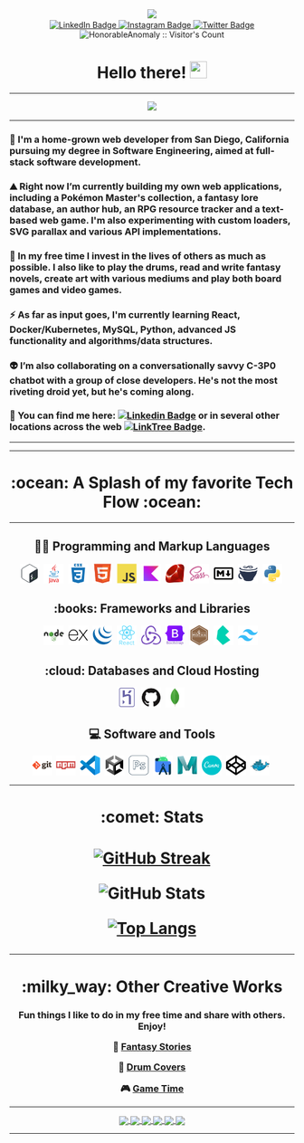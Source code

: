 <div id="header" align="center">
  <img src="https://media.giphy.com/media/3ov9jNziFTMfzSumAw/giphy.gif" width="450"/>
  
<div id="badges">
  <a href="https://www.linkedin.com/in/ricky-argenbright/">
    <img src="https://img.shields.io/badge/LinkedIn-blue?style=for-the-badge&logo=linkedin&logoColor=white" alt="LinkedIn Badge"/>
  </a>
  <a href="https://www.instagram.com/argenbwrite/">
    <img src="https://img.shields.io/badge/Instagram-gray?logo=instagram&logoColor=white&style=for-the-badge" alt="Instagram Badge"/>
  </a>
  <a href="https://twitter.com/ArgenbWRITE">
    <img src="https://img.shields.io/badge/Twitter-blue?style=for-the-badge&logo=twitter&logoColor=white" alt="Twitter Badge"/>
  </a>
</div>
<div id="views">
<img src="https://profile-counter.glitch.me/HonorableAnomaly/count.svg" alt="HonorableAnomaly :: Visitor's Count" />
</div>

<h1>
  Hello there!
  <img src="https://media.giphy.com/media/hvRJCLFzcasrR4ia7z/giphy.gif" width="30px" height="30px"/>
</h1>

---

  <img src="https://media.giphy.com/media/1oF1KAEYvmXBMo6uTS/giphy.gif" width="850"/>
</div>
<div>

---

### :mage: I'm a home-grown web developer from San Diego, California pursuing my degree in Software Engineering, aimed at full-stack software development.

### :mountain: Right now I’m currently building my own web applications, including a Pokémon Master's collection, a fantasy lore database, an author hub, an RPG resource tracker and a text-based web game. I'm also experimenting with custom loaders, SVG parallax and various API implementations.

### :octopus: In my free time I invest in the lives of others as much as possible. I also like to play the drums, read and write fantasy novels, create art with various mediums and play both board games and video games.
  
### :zap: As far as input goes, I'm currently learning React, Docker/Kubernetes, MySQL, Python, advanced JS functionality and algorithms/data structures.
 
### :alien: I’m also collaborating on a conversationally savvy C-3P0 chatbot with a group of close developers. He's not the most riveting droid yet, but he's coming along.

### :mega: You can find me here: [![Linkedin Badge](https://img.shields.io/badge/-RickyArgenbright-blue?style=flat&logo=Linkedin&logoColor=white)](https://www.linkedin.com/in/ricky-argenbright/) or in several other locations across the web [![LinkTree Badge](https://img.shields.io/badge/-RickyArgenbright-green?style=flat&logo=LinkTree&logoColor=white)](https://linktr.ee/prism333).

---
---

<div align="center">
<h1>:ocean: A Splash of my favorite Tech Flow :ocean:</h1>
</div>

---

<div align="center">
<h2>👨‍💻 Programming and Markup Languages</h2>

<img src="https://github.com/devicons/devicon/blob/master/icons/bash/bash-original.svg" title="Bash" alt="Bash" width="35" height="35"/>&nbsp;
<img src="https://github.com/devicons/devicon/blob/master/icons/java/java-original-wordmark.svg" title="Java" alt="Java" width="35" height="35"/>&nbsp;
<img src="https://github.com/devicons/devicon/blob/master/icons/css3/css3-plain-wordmark.svg" title="CSS3" alt="CSS" width="35" height="35"/>&nbsp;
<img src="https://github.com/devicons/devicon/blob/master/icons/html5/html5-original.svg" title="HTML5" alt="HTML" width="35" height="35"/>&nbsp;
<img src="https://github.com/devicons/devicon/blob/master/icons/javascript/javascript-original.svg" title="JavaScript" alt="JavaScript" width="35" height="35"/>&nbsp;
<img src="https://github.com/devicons/devicon/blob/master/icons/kotlin/kotlin-original.svg" title="Kotlin" alt="Kotlin" width="35" height="35"/>&nbsp;
<img src="https://github.com/devicons/devicon/blob/master/icons/ruby/ruby-original.svg" title="Ruby" alt="Ruby" width="35" height="35"/>&nbsp;
<img src="https://github.com/devicons/devicon/blob/master/icons/sass/sass-original.svg" title="SASS" alt="SASS" width="35" height="35"/>&nbsp;
<img src="https://github.com/devicons/devicon/blob/master/icons/markdown/markdown-original.svg" title="Markdown" alt="Markdown" width="35" height="35"/>&nbsp;
<img src="https://github.com/devicons/devicon/blob/master/icons/coffeescript/coffeescript-original.svg" title="Coffeescript" alt="Coffeescript" width="35" height="35"/>&nbsp;
<img src="https://github.com/devicons/devicon/blob/master/icons/python/python-original.svg" title="Python" alt="Python" width="35" height="35"/>&nbsp;
<!-- <img src="https://github.com/devicons/devicon/blob/master/icons/go/go-original.svg" title="Go" alt="Go" width="35" height="35"/>&nbsp; -->
</div>

<div align="center">
<h2>:books: Frameworks and Libraries</h2>

<img src="https://github.com/devicons/devicon/blob/master/icons/nodejs/nodejs-original-wordmark.svg" title="NodeJS" alt="NodeJS" width="35" height="35"/>&nbsp;
<img src="https://github.com/devicons/devicon/blob/master/icons/express/express-original.svg" title="Express" alt="Express" width="35" height="35"/>&nbsp;
<img src="https://github.com/devicons/devicon/blob/master/icons/jquery/jquery-original.svg" title="jQuery" alt="jQuery" width="35" height="35"/>&nbsp;
<img src="https://github.com/devicons/devicon/blob/master/icons/react/react-original-wordmark.svg" title="React" alt="React" width="35" height="35"/>&nbsp;
<img src="https://github.com/devicons/devicon/blob/master/icons/redux/redux-original.svg" title="Redux" alt="Redux" width="35" height="35"/>&nbsp;
<img src="https://github.com/devicons/devicon/blob/master/icons/bootstrap/bootstrap-original-wordmark.svg" title="Bootstrap" alt="Bootstrap" width="35" height="35"/>&nbsp;
<img src="https://github.com/devicons/devicon/blob/master/icons/mocha/mocha-plain.svg" title="Mocha" alt="Mocha" width="35" height="35"/>&nbsp;
<img src="https://github.com/devicons/devicon/blob/master/icons/bulma/bulma-plain.svg" title="Bulma" alt="Bulma" width="35" height="35"/>&nbsp;
<img src="https://github.com/devicons/devicon/blob/master/icons/tailwindcss/tailwindcss-original.svg" title="TailwindCSS" alt="TailwindCSS" width="35" height="35"/>&nbsp;
<!-- <img src="https://github.com/devicons/devicon/blob/master/icons/jasmine/jasmine-plain.svg" title="Jasmine" alt="Jasmine" width="35" height="35"/>&nbsp; -->
</div>


<div align="center">
<h2>:cloud: Databases and Cloud Hosting</h2>

<img src="https://github.com/devicons/devicon/blob/master/icons/heroku/heroku-original.svg" title="Heroku" alt="Heroku" width="35" height="35"/>&nbsp;
<img src="https://github.com/devicons/devicon/blob/master/icons/github/github-original.svg" title="Github" alt="Github" width="35" height="35"/>&nbsp;
<img src="https://github.com/devicons/devicon/blob/master/icons/mongodb/mongodb-original.svg" title="MongoDB" alt="MongoDB" width="35" height="35"/>&nbsp;
<!-- <img src="https://github.com/devicons/devicon/blob/master/icons/mysql/mysql-original.svg" title="MySQL" alt="MySQL" width="35" height="35"/>&nbsp; -->
<!-- <img src="https://github.com/devicons/devicon/blob/master/icons/amazonwebservices/amazonwebservices-plain-wordmark.svg" title="AWS" alt="AWS" width="35" height="35"/>&nbsp; -->
</div>

<div align="center">
<h2>💻 Software and Tools</h2>

<img src="https://github.com/devicons/devicon/blob/master/icons/git/git-original-wordmark.svg" title="Git" alt="Git" width="35" height="35"/>&nbsp;
<img src="https://github.com/devicons/devicon/blob/master/icons/npm/npm-original-wordmark.svg" title="npm" alt="npm" width="35" height="35"/>&nbsp;
<img src="https://github.com/devicons/devicon/blob/master/icons/vscode/vscode-original.svg" title="vscode" alt="vscode" width="35" height="35"/>&nbsp;
<img src="https://github.com/devicons/devicon/blob/master/icons/unity/unity-original.svg" title="Unity" alt="Unity" width="35" height="35"/>&nbsp;
<img src="https://github.com/devicons/devicon/blob/master/icons/photoshop/photoshop-line.svg" title="PhotoShop" alt="PhotoShop" width="35" height="35"/>&nbsp;
<img src="https://github.com/devicons/devicon/blob/master/icons/androidstudio/androidstudio-original.svg" title="AndroidStudio" alt="AndroidStudio" width="35" height="35"/>&nbsp;
<img src="https://github.com/devicons/devicon/blob/master/icons/maya/maya-original.svg" title="Maya" alt="Maya" width="35" height="35"/>&nbsp;
<img src="https://github.com/devicons/devicon/blob/master/icons/canva/canva-original.svg" title="Canva" alt="Canva" width="35" height="35"/>&nbsp;
<img src="https://github.com/devicons/devicon/blob/master/icons/codepen/codepen-original.svg" title="Codepen" alt="Codepen" width="35" height="35"/>&nbsp;
<img src="https://github.com/devicons/devicon/blob/master/icons/docker/docker-original.svg" title="Docker" alt="Docker" width="35" height="35"/>&nbsp;
<!-- <img src="https://github.com/devicons/devicon/blob/master/icons/materialui/materialui-original.svg" title="Material UI" alt="Material UI" width="35" height="35"/>&nbsp; -->
</div>

---

<div align="center">
<h1>:comet: Stats<h1>

[![GitHub Streak](http://github-readme-streak-stats.herokuapp.com?user=HonorableAnomaly&theme=prussian)](https://git.io/streak-stats)
  
![GitHub Stats](https://github-readme-stats.vercel.app/api?username=HonorableAnomaly&show_icons=true&theme=prussian)
  
[![Top Langs](https://github-readme-stats.vercel.app/api/top-langs/?username=HonorableAnomaly&langs_count=10&layout=compact&theme=prussian)](https://github.com/anuraghazra/github-readme-stats)
</div>

***

<div align="center">
<h1>:milky_way: Other Creative Works</h1>

<h3>Fun things I like to do in my free time and share with others. Enjoy!
<p>

<p/>

:european_castle: [Fantasy Stories](https://github.com/ArgenbWrite)

:musical_score: [Drum Covers](https://www.youtube.com/user/IceShadow333)

:video_game: [Game Time](https://www.youtube.com/c/RickyArgenbrightShadowFrost333/featured)</h3>

***
<a href="https://github.com/HonorableAnomaly/CompassCamp">
  <img align="center" src="https://github-readme-stats.vercel.app/api/pin/?username=HonorableAnomaly&repo=compasscamp&theme=prussian" />
</a>
<a href="https://github.com/HonorableAnomaly/Pokemon-Master">
  <img align="center" src="https://github-readme-stats.vercel.app/api/pin/?username=HonorableAnomaly&repo=pokemon-master&theme=prussian" />
</a>

<a href="https://github.com/HonorableAnomaly/Advanced-WebDev">
  <img align="center" src="https://github-readme-stats.vercel.app/api/pin/?username=HonorableAnomaly&repo=Advanced-WebDev&theme=prussian" />
</a>
<a href="https://github.com/HonorableAnomaly/Pokemon-Loader">
  <img align="center" src="https://github-readme-stats.vercel.app/api/pin/?username=HonorableAnomaly&repo=Pokemon-Loader&theme=prussian" />
</a>

<a href="https://github.com/HonorableAnomaly/Python">
  <img align="center" src="https://github-readme-stats.vercel.app/api/pin/?username=HonorableAnomaly&repo=Python&theme=prussian" />
</a>
<a href="https://github.com/HonorableAnomaly/Java">
  <img align="center" src="https://github-readme-stats.vercel.app/api/pin/?username=HonorableAnomaly&repo=Java&theme=prussian" />
</a>
</div>

***
